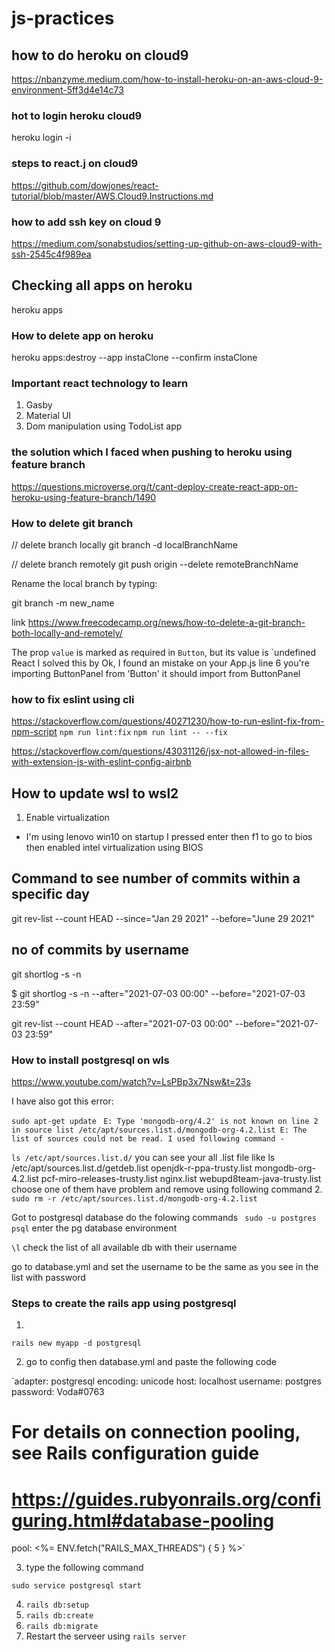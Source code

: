 # js-practices
## how to do heroku on cloud9
https://nbanzyme.medium.com/how-to-install-heroku-on-an-aws-cloud-9-environment-5ff3d4e14c73

### hot to login heroku cloud9
heroku login -i

### steps to react.j on cloud9 
https://github.com/dowjones/react-tutorial/blob/master/AWS.Cloud9.Instructions.md

### how to add ssh key on cloud 9
https://medium.com/sonabstudios/setting-up-github-on-aws-cloud9-with-ssh-2545c4f989ea

## Checking all apps on heroku 
heroku apps 

### How to delete app on heroku 
heroku apps:destroy --app instaClone --confirm instaClone   

### Important react technology to learn
1. Gasby
2. Material UI
3. Dom manipulation using TodoList app

### the solution which I faced when pushing to heroku using feature branch
https://questions.microverse.org/t/cant-deploy-create-react-app-on-heroku-using-feature-branch/1490

### How to delete git branch 
// delete branch locally
git branch -d localBranchName

// delete branch remotely
git push origin --delete remoteBranchName

Rename the local branch by typing:

git branch -m new_name

link https://www.freecodecamp.org/news/how-to-delete-a-git-branch-both-locally-and-remotely/


The prop `value` is marked as required in `Button`, but its value is `undefined 
React
I solved this by 
Ok, I found an mistake
on your App.js
line 6 you're importing ButtonPanel from 'Button'
it should import from ButtonPanel

### how to fix eslint using cli
https://stackoverflow.com/questions/40271230/how-to-run-eslint-fix-from-npm-script
`npm run lint:fix`
`npm run lint -- --fix`

https://stackoverflow.com/questions/43031126/jsx-not-allowed-in-files-with-extension-js-with-eslint-config-airbnb

## How to update wsl to wsl2 
1. Enable virtualization 
  - I'm using lenovo win10 on startup I pressed enter then f1 to go to bios then enabled intel virtualization using BIOS


## Command to see number of commits within a specific day
git rev-list --count HEAD --since="Jan 29 2021" --before="June 29 2021"

## no of commits by username
git shortlog -s -n

$ git shortlog -s -n --after="2021-07-03 00:00" --before="2021-07-03 23:59"

git rev-list --count HEAD --after="2021-07-03 00:00" --before="2021-07-03 23:59"

### How to install postgresql on wls
https://www.youtube.com/watch?v=LsPBp3x7Nsw&t=23s 

I have also got this error:

`sudo apt-get update `
`E: Type 'mongodb-org/4.2' is not known on line 2 in source list /etc/apt/sources.list.d/mongodb-org-4.2.list
E: The list of sources could not be read.
I used following command -`

`ls /etc/apt/sources.list.d/` you can see your all .list file like ls /etc/apt/sources.list.d/getdeb.list openjdk-r-ppa-trusty.list mongodb-org-4.2.list pcf-miro-releases-trusty.list nginx.list webupd8team-java-trusty.list
choose one of them have problem and remove using following command 2. `sudo rm -r /etc/apt/sources.list.d/mongodb-org-4.2.list`

Got to postgresql database
do the folowing commands
` sudo -u postgres psql` enter the pg database environment

`\l` check the list of all available db with their username

go to database.yml and set the username to be the same as you see in the list with password

### Steps to create the rails app using postgresql
1. 
`rails new myapp -d postgresql`

2. go to config then database.yml and paste the following code 

`adapter: postgresql
  encoding: unicode
  host: localhost
  username: postgres
  password: Voda#0763
  # For details on connection pooling, see Rails configuration guide
  # https://guides.rubyonrails.org/configuring.html#database-pooling
  pool: <%= ENV.fetch("RAILS_MAX_THREADS") { 5 } %>`
  
  3. type the following command

`sudo service postgresql start`

4. `rails db:setup`
5. `rails db:create`
6. `rails db:migrate`
7. Restart the serveer using `rails server`


  
  



